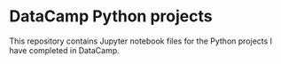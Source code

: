 # DataCamp Python projects
This repository contains Jupyter notebook files for the Python projects I have completed in DataCamp.
